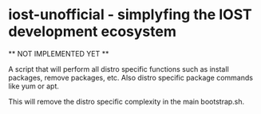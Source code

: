   # iost-unofficial - simplyfing the IOST development ecosystem

  ** NOT IMPLEMENTED YET **

  A script that will perform all distro specific functions such as install
  packages, remove packages, etc.  Also distro specific package commands like
  yum or apt.

  This will remove the distro specific complexity in the main bootstrap.sh.


